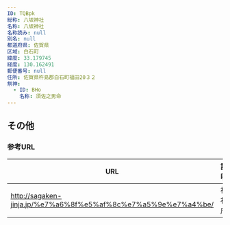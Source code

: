 ```yaml
---
ID: TQBpk
総称: 八坂神社
名称: 八坂神社
名称読み: null
別名: null
都道府県: 佐賀県
区域: 白石町
緯度: 33.179745
経度: 130.162491
郵便番号: null
住所: 佐賀県杵島郡白石町福田20３２
祭神:
  - ID: BHo
    名称: 須佐之男命
---
```


## その他

### 参考URL

| URL                                                           | 説明   |
| ------------------------------------------------------------- | ------ |
| http://sagaken-jinja.jp/%e7%a6%8f%e5%af%8c%e7%a5%9e%e7%a4%be/ | 神社庁 |
